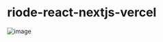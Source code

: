 # riode-react-nextjs-vercel

![image](https://user-images.githubusercontent.com/95362611/185815861-dd6dfe93-4388-45ae-a4f6-d37ae740ff26.png)

